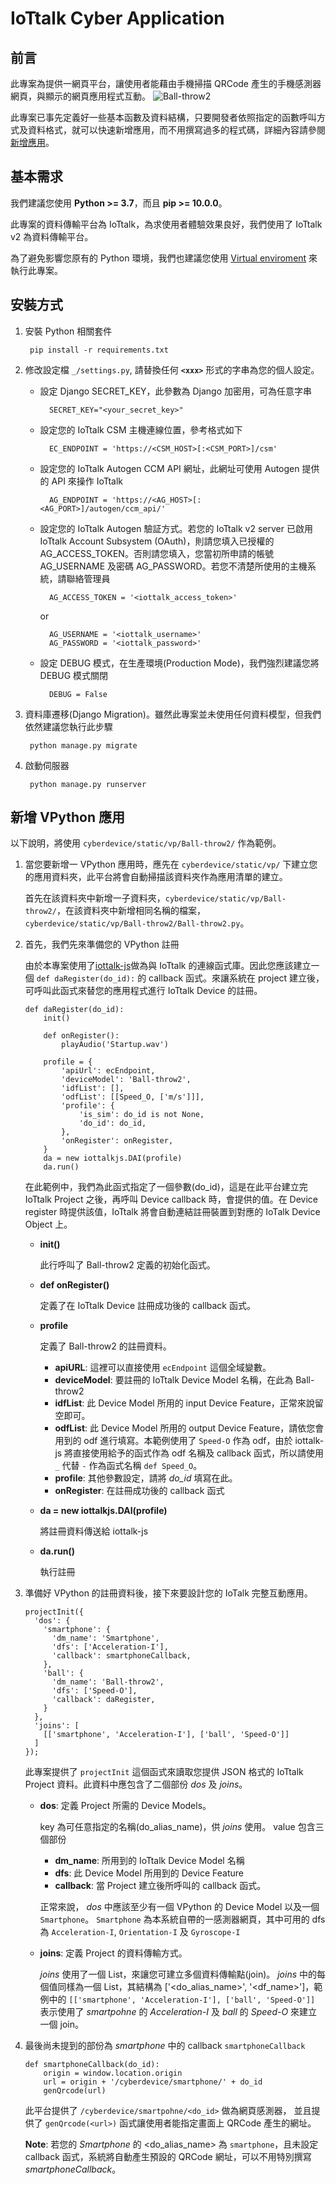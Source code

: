 # IoTtalk Cyber Application

## 前言

此專案為提供一網頁平台，讓使用者能藉由手機掃描 QRCode 產生的手機感測器網頁，與顯示的網頁應用程式互動。
![Ball-throw2](https://github.com/IoTtalk/CyberApplication/blob/master/doc/images/vpython-sample.png)

此專案已事先定義好一些基本函數及資料結構，只要開發者依照指定的函數呼叫方式及資料格式，就可以快速新增應用，而不用撰寫過多的程式碼，詳細內容請參閱[新增應用](#新增-VPython-應用)。

## 基本需求

我們建議您使用 **Python >= 3.7**，而且 **pip >= 10.0.0**。

此專案的資料傳輸平台為 IoTtalk，為求使用者體驗效果良好，我們使用了 IoTtalk v2 為資料傳輸平台。

為了避免影響您原有的 Python 環境，我們也建議您使用 [Virtual enviroment](https://docs.python.org/zh-tw/3.9/tutorial/venv.html) 來執行此專案。

## 安裝方式

1. 安裝 Python 相關套件

        pip install -r requirements.txt

2. 修改設定檔 `_/settings.py`, 請替換任何 **`<xxx>`** 形式的字串為您的個人設定。
    - 設定 Django SECRET_KEY，此參數為 Django 加密用，可為任意字串

            SECRET_KEY="<your_secret_key>"

    - 設定您的 IoTtalk CSM 主機連線位置，參考格式如下

            EC_ENDPOINT = 'https://<CSM_HOST>[:<CSM_PORT>]/csm'

    - 設定您的 IoTtalk Autogen CCM API 網址，此網址可使用 Autogen 提供的 API 來操作 IoTtalk

            AG_ENDPOINT = 'https://<AG_HOST>[:<AG_PORT>]/autogen/ccm_api/'

    - 設定您的 IoTtalk Autogen 驗証方式。若您的 IoTtalk v2 server 已啟用 IoTtalk Account Subsystem (OAuth)，則請您填入已授權的 AG_ACCESS_TOKEN。否則請您填入，您當初所申請的帳號 AG_USERNAME 及密碼 AG_PASSWORD。若您不清楚所使用的主機系統，請聯絡管理員

            AG_ACCESS_TOKEN = '<iottalk_access_token>'
    
        or

            AG_USERNAME = '<iottalk_username>'
            AG_PASSWORD = '<iottalk_password>'
    
    - 設定 DEBUG 模式，在生產環境(Production Mode)，我們強烈建議您將 DEBUG 模式關閉

            DEBUG = False

3. 資料庫遷移(Django Migration)。雖然此專案並未使用任何資料模型，但我們依然建議您執行此步驟

        python manage.py migrate

4. 啟動伺服器

        python manage.py runserver

## 新增 VPython 應用

以下說明，將使用 `cyberdevice/static/vp/Ball-throw2/` 作為範例。

1. 當您要新增一 VPython 應用時，應先在 `cyberdevice/static/vp/` 下建立您的應用資料夾，此平台將會自動掃描該資料夾作為應用清單的建立。

    首先在該資料夾中新增一子資料夾，`cyberdevice/static/vp/Ball-throw2/`，在該資料夾中新增相同名稱的檔案，`cyberdevice/static/vp/Ball-throw2/Ball-throw2.py`。

2. 首先，我們先來準備您的 VPython 註冊

    由於本專案使用了[iottalk-js](https://github.com/IoTtalk/iottalk-js)做為與 IoTtalk 的連線函式庫。因此您應該建立一個 `def daRegister(do_id):` 的 callback 函式。來讓系統在 project 建立後，可呼叫此函式來替您的應用程式進行 IoTtalk Device 的註冊。 

    ```
    def daRegister(do_id):
        init()

        def onRegister():
            playAudio('Startup.wav')

        profile = {
            'apiUrl': ecEndpoint,
            'deviceModel': 'Ball-throw2',
            'idfList': [],
            'odfList': [[Speed_O, ['m/s']]],
            'profile': {
                'is_sim': do_id is not None,
                'do_id': do_id,
            },
            'onRegister': onRegister,
        }
        da = new iottalkjs.DAI(profile)
        da.run()
    ```

    在此範例中，我們為此函式指定了一個參數(do_id)，這是在此平台建立完 IoTtalk Project 之後，再呼叫 Device callback 時，會提供的值。在 Device register 時提供該值，IoTtalk 將會自動連結註冊裝置到對應的 IoTalk Device Object 上。

    - **init()**

        此行呼叫了 Ball-throw2 定義的初始化函式。

    - **def onRegister()**

        定義了在 IoTtalk Device 註冊成功後的 callback 函式。

    - **profile**

        定義了 Ball-throw2 的註冊資料。

        - **apiURL**: 這裡可以直接使用 `ecEndpoint` 這個全域變數。
        - **deviceModel**: 要註冊的 IoTtalk Device Model 名稱，在此為 Ball-throw2
        - **idfList**: 此 Device Model 所用的 input Device Feature，正常來說留空即可。
        - **odfList**: 此 Device Model 所用的 output Device Feature，請依您會用到的 odf 進行填寫。本範例使用了 `Speed-O` 作為 odf，由於 iottalk-js 將直接使用給予的函式作為 odf 名稱及 callback 函式，所以請使用 `_` 代替 `-` 作為函式名稱 `def Speed_O`。
        - **profile**: 其他參數設定，請將 *do_id* 填寫在此。
        - **onRegister**: 在註冊成功後的 callback 函式

    - **da = new iottalkjs.DAI(profile)**

        將註冊資料傳送給 iottalk-js

    - **da.run()**

        執行註冊

3. 準備好 VPython 的註冊資料後，接下來要設計您的 IoTalk 完整互動應用。

    ```
    projectInit({
      'dos': {
        'smartphone': {
          'dm_name': 'Smartphone',
          'dfs': ['Acceleration-I'],
          'callback': smartphoneCallback,
        },
        'ball': {
          'dm_name': 'Ball-throw2',
          'dfs': ['Speed-O'],
          'callback': daRegister,
        }
      },
      'joins': [
        [['smartphone', 'Acceleration-I'], ['ball', 'Speed-O']]
      ]
    });
    ```
    
    此專案提供了 `projectInit` 這個函式來讀取您提供 JSON 格式的 IoTtalk Project 資料。此資料中應包含了二個部份 *dos* 及 *joins*。

    - **dos**: 定義 Project 所需的 Device Models。
    
        key 為可任意指定的名稱(do_alias_name)，供 *joins* 使用。
        value 包含三個部份
        
        - **dm_name**: 所用到的 IoTtalk Device Model 名稱
        - **dfs**: 此 Device Model 所用到的 Device Feature
        - **callback**: 當 Project 建立後所呼叫的  callback 函式。

        正常來說， *dos* 中應該至少有一個 VPython 的 Device Model 以及一個 `Smartphone`。 `Smartphone` 為本系統自帶的一感測器網頁，其中可用的 dfs 為 `Acceleration-I`, `Orientation-I` 及 `Gyroscope-I`
        
    - **joins**: 定義 Project 的資料傳輸方式。

        *joins* 使用了一個 List，來讓您可建立多個資料傳輸點(join)。
        *joins* 中的每個值同樣為一個 List，其結構為 \['<do_alias_name>', '<df_name>'\]，範例中的
        `[['smartphone', 'Acceleration-I'], ['ball', 'Speed-O']]`
        表示使用了 *smartpohne* 的 *Acceleration-I* 及 *ball* 的 *Speed-O* 來建立一個 join。
        
4. 最後尚未提到的部份為 *smartphone* 中的 callback `smartphoneCallback`

    ```
    def smartphoneCallback(do_id):
        origin = window.location.origin
        url = origin + '/cyberdevice/smartphone/' + do_id
        genQrcode(url)
    ```
    
    此平台提供了 `/cyberdevice/smartpohne/<do_id>` 做為網頁感測器，
    並且提供了 `genQrcode(<url>)` 函式讓使用者能指定畫面上 QRCode 產生的網址。
    
    **Note**: 若您的 *Smartphone* 的 <do_alias_name> 為 `smartphone`，且未設定 callback 函式，系統將自動產生預設的 QRCode 網址，可以不用特別撰寫 *smartphoneCallback*。